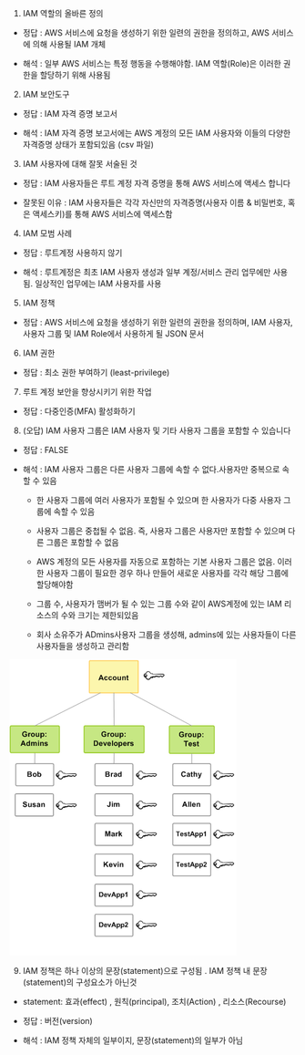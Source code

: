 1. IAM 역할의 올바른 정의

- 정답 : AWS 서비스에 요청을 생성하기 위한 일련의 권한을 정의하고, AWS 서비스에 의해 사용될 IAM 개체

- 해석 : 일부 AWS 서비스는 특정 행동을 수행해야함. IAM 역할(Role)은 이러한 권한을 할당하기 위해 사용됨

2. IAM 보안도구

- 정답 : IAM 자격 증명 보고서

- 해석 : IAM 자격 증명 보고서에는 AWS 계정의 모든 IAM 사용자와 이들의 다양한 자격증명 상태가 포함되있음 (csv 파일)

3. IAM 사용자에 대해 잘못 서술된 것

- 정답 : IAM 사용자들은 루트 계정 자격 증명을 통해 AWS 서비스에 액세스 합니다

- 잘못된 이유 : IAM 사용자들은 각각 자신만의 자격증명(사용자 이름 & 비밀번호, 혹은 액세스키)를 통해 AWS 서비스에 액세스함

4. IAM 모범 사례

- 정답 : 루트계정 사용하지 않기

- 해석 : 루트계정은 최초 IAM 사용자 생성과 일부 계정/서비스 관리 업무에만 사용됨. 일상적인 업무에는 IAM 사용자를 사용

5. IAM 정책

- 정답 : AWS 서비스에 요청을 생성하기 위한 일련의 권한을 정의하며, IAM 사용자, 사용자 그룹 및 IAM Role에서 사용하게 될 JSON 문서

6. IAM 권한

- 정답 : 최소 권한 부여하기 (least-privilege)

7. 루트 계정 보안을 향상시키기 위한 작업

- 정답 : 다중인증(MFA) 활성화하기

8. (오답) IAM 사용자 그룹은 IAM 사용자 및 기타 사용자 그룹을 포함할 수 있습니다

- 정답 : FALSE
- 해석 : IAM 사용자 그룹은 다른 사용자 그룹에 속할 수 없다.사용자만 중복으로 속할 수 있음

  - 한 사용자 그룹에 여러 사용자가 포함될 수 있으며 한 사용자가 다중 사용자 그룹에 속할 수 있음
  - 사용자 그룹은 중첩될 수 없음. 즉, 사용자 그룹은 사용자만 포함할 수 있으며 다른 그룹은 포함할 수 없음
  - AWS 계정의 모든 사용자를 자동으로 포함하는 기본 사용자 그룹은 없음. 이러한 사용자 그룹이 필요한 경우 하나 만들어 새로운 사용자를 각각 해당 그룹에 할당해야함
  - 그룹 수, 사용자가 맴버가 될 수 있는 그룹 수와 같이 AWS계정에 있는 IAM 리소스의 수와 크기는 제한되있음

  - 회사 소유주가 ADmins사용자 그룹을 생성해, admins에 있는 사용자들이 다른 사용자들을 생성하고 관리함

![alt text](./imgs/image-9.png)

9. IAM 정책은 하나 이상의 문장(statement)으로 구성됨 . IAM 정책 내 문장(statement)의 구성요소가 아닌것

- statement: 효과(effect) , 원칙(principal), 조치(Action) , 리소스(Recourse)

- 정답 : 버전(version)
- 해석 : IAM 정책 자체의 일부이지, 문장(statement)의 일부가 아님
